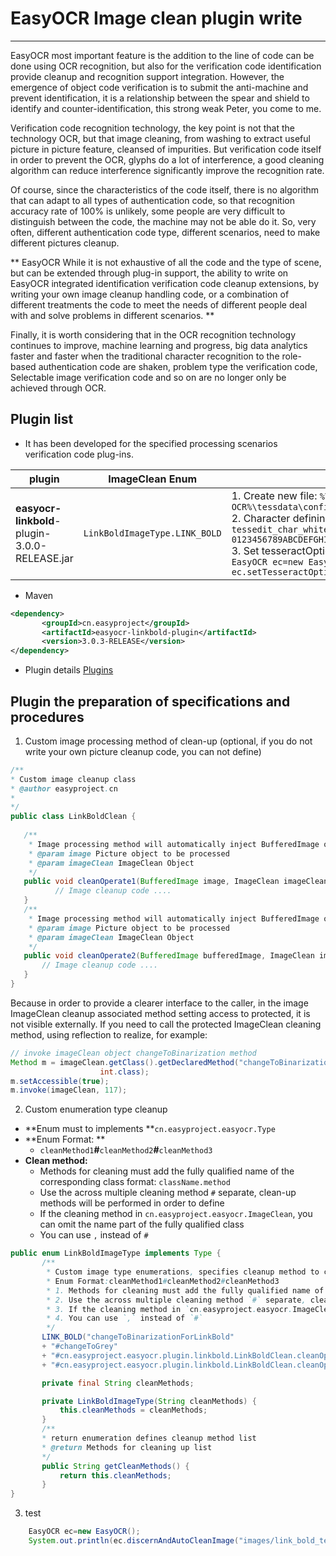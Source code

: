 # EasyOCR Image clean plugin write

---------------

EasyOCR most important feature is the addition to the line of code can be done using OCR recognition, but also for the verification code identification provide cleanup and recognition support integration. However, the emergence of object code verification is to submit the anti-machine and prevent identification, it is a relationship between the spear and shield to identify and counter-identification, this strong weak Peter, you come to me.

Verification code recognition technology, the key point is not that the technology OCR, but that image cleaning, from washing to extract useful picture in picture feature, cleansed of impurities. But verification code itself in order to prevent the OCR, glyphs do a lot of interference, a good cleaning algorithm can reduce interference significantly improve the recognition rate.


Of course, since the characteristics of the code itself, there is no algorithm that can adapt to all types of authentication code, so that recognition accuracy rate of 100% is unlikely, some people are very difficult to distinguish between the code, the machine may not be able do it. So, very often, different authentication code type, different scenarios, need to make different pictures cleanup.

** EasyOCR While it is not exhaustive of all the code and the type of scene, but can be extended through plug-in support, the ability to write on EasyOCR integrated identification verification code cleanup extensions, by writing your own image cleanup handling code, or a combination of different treatments the code to meet the needs of different people deal with and solve problems in different scenarios. **


Finally, it is worth considering that in the OCR recognition technology continues to improve, machine learning and progress, big data analytics faster and faster when the traditional character recognition to the role-based authentication code are shaken, problem type the verification code, Selectable image verification code and so on are no longer only be achieved through OCR.


## Plugin list

- It has been developed for the specified processing scenarios verification code plug-ins.


| plugin | ImageClean Enum | required |
| ----------- | ------------ | ----------- |
| **easyocr-linkbold**-plugin-3.0.0-RELEASE.jar  | `LinkBoldImageType.LINK_BOLD ` | 1. Create new file: `%Tesseract-OCR%\tessdata\configs\lettersAndNumbers` <br/> 2. Character defining, write content to file: `tessedit_char_whitelist 0123456789ABCDEFGHIJKLMNOPQRSTUVWXYZabcdefghijklmnopqrstuvwxyz`  <br/> 3. Set tesseractOptions: ` lettersAndNumbers` <br/> `EasyOCR ec=new EasyOCR();` <br/>	`ec.setTesseractOptions("lettersAndNumbers");`  |

- Maven
```XML
<dependency>
       <groupId>cn.easyproject</groupId>
       <artifactId>easyocr-linkbold-plugin</artifactId>
       <version>3.0.3-RELEASE</version>
</dependency>
```

- Plugin details
[Plugins](../plugins/Plugins.md "Plugins ")


## Plugin the preparation of specifications and procedures

1. Custom image processing method of clean-up (optional, if you do not write your own picture cleanup code, you can not define)

 ```JAVA
/**
 * Custom image cleanup class
 * @author easyproject.cn
 *
 */
public class LinkBoldClean {
	
   	/**
   	 * Image processing method will automatically inject BufferedImage objects and ImageClean
   	 * @param image Picture object to be processed
   	 * @param imageClean ImageClean Object
   	 */
   	public void cleanOperate1(BufferedImage image, ImageClean imageClean){
   		   // Image cleanup code ....
   	}
   	/**
   	 * Image processing method will automatically inject BufferedImage objects and ImageClean
   	 * @param image Picture object to be processed
   	 * @param imageClean ImageClean Object
   	 */
   	public void cleanOperate2(BufferedImage bufferedImage, ImageClean imageClean){
   	   	// Image cleanup code ....
   	}
}
```
Because in order to provide a clearer interface to the caller, in the image ImageClean cleanup associated method setting access to protected, it is not visible externally. If you need to call the protected ImageClean cleaning method, using reflection to realize, for example:
```JAVA
// invoke imageClean object changeToBinarization method
Method m = imageClean.getClass().getDeclaredMethod("changeToBinarization",
					int.class);
m.setAccessible(true);
m.invoke(imageClean, 117);
```

2. Custom enumeration type cleanup
 - **Enum must to implements **`cn.easyproject.easyocr.Type`
 - **Enum Format: **
    - `cleanMethod1`**#**`cleanMethod2`**#**`cleanMethod3`
 - **Clean method:**
 	- Methods for cleaning must add the fully qualified name of the corresponding class format:  `className.method` 
 	- Use the across multiple cleaning method `#` separate, clean-up methods will be performed in order to define
 	- If the cleaning method in `cn.easyproject.easyocr.ImageClean`, you can omit the name part of the fully qualified class
 	- You can use `,` instead of `#`
	
 ```JAVA
public enum LinkBoldImageType implements Type {
		/**
		 * Custom image type enumerations, specifies cleanup method to call 
		 * Enum Format:cleanMethod1#cleanMethod2#cleanMethod3
		 * 1. Methods for cleaning must add the fully qualified name of the corresponding class format:  `className.method`
		 * 2. Use the across multiple cleaning method `#` separate, clean-up methods will be performed in order to define
		 * 3. If the cleaning method in `cn.easyproject.easyocr.ImageClean`, you can omit the name part of the fully qualified class
		 * 4. You can use `,` instead of `#`
		 */
		LINK_BOLD("changeToBinarizationForLinkBold"
		+ "#changeToGrey"
		+ "#cn.easyproject.easyocr.plugin.linkbold.LinkBoldClean.cleanOperate1"
		+ "#cn.easyproject.easyocr.plugin.linkbold.LinkBoldClean.cleanOperate2");

		private final String cleanMethods;

		private LinkBoldImageType(String cleanMethods) {
			this.cleanMethods = cleanMethods;
		}
		/**
		* return enumeration defines cleanup method list
		* @return Methods for cleaning up list
		*/
		public String getCleanMethods() {
			return this.cleanMethods;
		}
}
```

3. test 
```JAVA
	EasyOCR ec=new EasyOCR();
	System.out.println(ec.discernAndAutoCleanImage("images/link_bold_text/test/dk3d.png", LinkBoldImageType.LINK_BOLD));
```